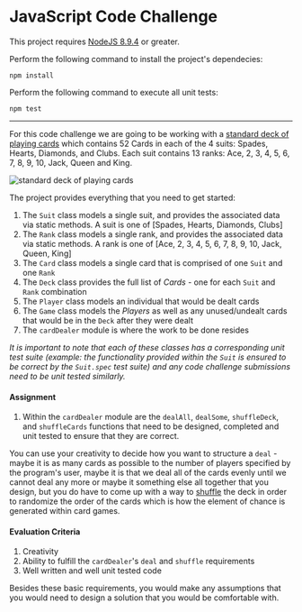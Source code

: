 # JavaScript Code Challenge

This project requires [NodeJS 8.9.4](https://nodejs.org/en/download/) or greater.

Perform the following command to install the project's dependecies:
```
npm install
```

Perform the following command to execute all unit tests:
```
npm test
```

---

For this code challenge we are going to be working with a 
[standard deck of playing cards](https://en.wikipedia.org/wiki/Standard_52-card_deck) which contains 52 Cards in each of the 
4 suits: Spades, Hearts, Diamonds, and Clubs. Each suit contains 13 ranks: Ace, 2, 3, 4, 5, 6, 7, 8, 9, 10, Jack, Queen and King.

![standard deck of playing cards](https://upload.wikimedia.org/wikipedia/commons/thumb/0/02/Piatnikcards.jpg/2880px-Piatnikcards.jpg)

The project provides everything that you need to get started:

1. The `Suit` class models a single suit, and provides the associated data via static methods. A suit is one of [Spades, Hearts, Diamonds, Clubs]
2. The `Rank` class models a single rank, and provides the associated data via static methods. A rank is one of [Ace, 2, 3, 4, 5, 6, 7, 8, 9, 10, Jack, Queen, King]
3. The `Card` class models a single card that is comprised of one `Suit` and one `Rank`
4. The `Deck` class provides the full list of _Cards_ - one for each `Suit` and `Rank` combination
5. The `Player` class models an individual that would be dealt cards
6. The `Game` class models the _Players_ as well as any unused/undealt cards that would be in the `Deck` after they were dealt
7. The `cardDealer` module is where the work to be done resides 

_It is important to note that each of these classes has a corresponding unit test suite
(example: the functionality provided within the `Suit` is ensured to be correct by the `Suit.spec` test suite) 
and any code challenge submissions need to be unit tested similarly._

#### Assignment 
 
1. Within the `cardDealer` module are the `dealAll`, `dealSome`, `shuffleDeck`, and `shuffleCards` functions that need
to be designed, completed and unit tested to ensure that they are correct.
 
You can use your creativity to decide how you want to structure a `deal` - maybe it is as many cards as possible to the number of players 
specified by the program's user, maybe it is that we deal all of the cards evenly until we cannot deal any more or maybe it something 
else all together that you design, but you do have to come up with a way to [shuffle](https://en.wikipedia.org/wiki/Shuffling) the deck in order to randomize the order of the cards 
which is how the element of chance is generated within card games. 

#### Evaluation Criteria

1. Creativity
2. Ability to fulfill the `cardDealer`'s `deal` and `shuffle` requirements 
3. Well written and well unit tested code

Besides these basic requirements, you would make any assumptions that you would need to design a solution that you would be comfortable with. 



